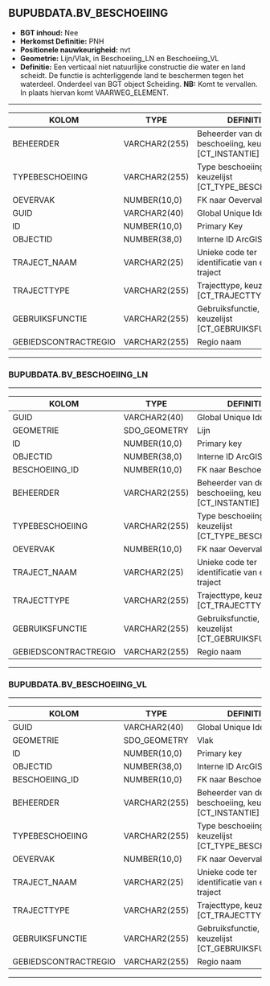 ﻿## BUPUBDATA.BV_BESCHOEIING


* __BGT inhoud:__ Nee
* __Herkomst Definitie:__ PNH
* __Positionele nauwkeurigheid:__ nvt
* __Geometrie:__ Lijn/Vlak, in Beschoeiing_LN en Beschoeiing_VL
* __Definitie:__ Een verticaal niet natuurlijke constructie die water en land scheidt. De functie is achterliggende land te beschermen tegen het waterdeel. Onderdeel van BGT object Scheiding. __NB:__ Komt te vervallen. In plaats hiervan komt VAARWEG_ELEMENT.




***

|KOLOM                               |TYPE              |DEFINITIE|
|------                              |----              |-----    |
|BEHEERDER                           |VARCHAR2(255)     |Beheerder van de beschoeiing, keuzelijst [CT_INSTANTIE]|
|TYPEBESCHOEIING                     |VARCHAR2(255)     |Type beschoeiing, keuzelijst [CT_TYPE_BESCHOEIING]|
|OEVERVAK                            |NUMBER(10,0)      |FK naar Oevervak|
|GUID                                |VARCHAR2(40)      |Global Unique Identifier|
|ID                                  |NUMBER(10,0)      |Primary Key|
|OBJECTID                            |NUMBER(38,0)   |Interne ID ArcGIS|
|TRAJECT_NAAM                        |VARCHAR2(25)      |Unieke code ter identificatie van een traject|
|TRAJECTTYPE                         |VARCHAR2(255)    |Trajecttype, keuzelijst [CT_TRAJECTTYPE]|
|GEBRUIKSFUNCTIE                    |VARCHAR2(255)    |Gebruiksfunctie, keuzelijst [CT_GEBRUIKSFUNCTIE]|
|GEBIEDSCONTRACTREGIO                |VARCHAR2(255)  |Regio naam|

***

### BUPUBDATA.BV_BESCHOEIING_LN

***

|KOLOM                               |TYPE              |DEFINITIE|
|------                              |----              |-----    |
|GUID                                |VARCHAR2(40)      |Global Unique Identifier|
|GEOMETRIE                           |SDO_GEOMETRY      |Lijn|
|ID                                 |NUMBER(10,0)      |Primary key|
|OBJECTID                            |NUMBER(38,0)   |Interne ID ArcGIS|
|BESCHOEIING_ID                        |NUMBER(10,0)    |FK naar Beschoeiing|
|BEHEERDER                           |VARCHAR2(255)     |Beheerder van de beschoeiing, keuzelijst [CT_INSTANTIE]|
|TYPEBESCHOEIING                     |VARCHAR2(255)     |Type beschoeiing, keuzelijst [CT_TYPE_BESCHOEIING]|
|OEVERVAK                            |NUMBER(10,0)      |FK naar Oevervak|
|TRAJECT_NAAM                        |VARCHAR2(25)      |Unieke code ter identificatie van een traject|
|TRAJECTTYPE                         |VARCHAR2(255)    |Trajecttype, keuzelijst [CT_TRAJECTTYPE]|
|GEBRUIKSFUNCTIE                    |VARCHAR2(255)    |Gebruiksfunctie, keuzelijst [CT_GEBRUIKSFUNCTIE]|
|GEBIEDSCONTRACTREGIO                |VARCHAR2(255)  |Regio naam|


***

### BUPUBDATA.BV_BESCHOEIING_VL

***

|KOLOM                               |TYPE              |DEFINITIE|
|------                              |----              |-----    |
|GUID                                |VARCHAR2(40)      |Global Unique Identifier|
|GEOMETRIE                           |SDO_GEOMETRY      |Vlak|
|ID                                 |NUMBER(10,0)      |Primary key|
|OBJECTID                            |NUMBER(38,0)   |Interne ID ArcGIS|
|BESCHOEIING_ID                        |NUMBER(10,0)    |FK naar Beschoeiing|
|BEHEERDER                           |VARCHAR2(255)     |Beheerder van de beschoeiing, keuzelijst [CT_INSTANTIE]|
|TYPEBESCHOEIING                     |VARCHAR2(255)     |Type beschoeiing, keuzelijst [CT_TYPE_BESCHOEIING]|
|OEVERVAK                            |NUMBER(10,0)      |FK naar Oevervak|
|TRAJECT_NAAM                        |VARCHAR2(25)      |Unieke code ter identificatie van een traject|
|TRAJECTTYPE                         |VARCHAR2(255)    |Trajecttype, keuzelijst [CT_TRAJECTTYPE]|
|GEBRUIKSFUNCTIE                    |VARCHAR2(255)    |Gebruiksfunctie, keuzelijst [CT_GEBRUIKSFUNCTIE]|
|GEBIEDSCONTRACTREGIO                |VARCHAR2(255)  |Regio naam|


***
